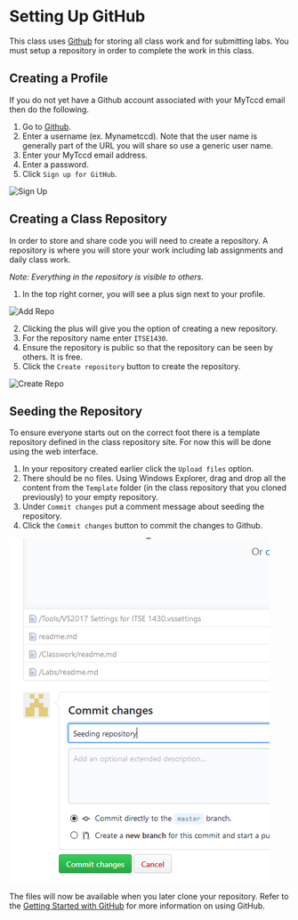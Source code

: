 # Setting Up GitHub

This class uses [Github](https://github.com) for storing all class work and for submitting labs. You must setup a repository in order to complete the work in this class.

## Creating a Profile

If you do not yet have a Github account associated with your MyTccd email then do the following.

1. Go to [Github](https://github.com).
2. Enter a username (ex. Mynametccd). Note that the user name is generally part of the URL you will share so use a generic user name.
3. Enter your MyTccd email address.
4. Enter a password.
5. Click `Sign up for GitHub`.

![Sign Up](signup.png)

## Creating a Class Repository

In order to store and share code you will need to create a repository. A repository is where you will store your work including lab assignments and daily class work. 

*Note: Everything in the repository is visible to others.*

1. In the top right corner, you will see a plus sign next to your profile. 

![Add Repo](add-repo.png)

2. Clicking the plus will give you the option of creating a new repository. 
3. For the repository name enter `ITSE1430`.
4. Ensure the repository is public so that the repository can be seen by others. It is free.
5. Click the `Create repository` button to create the repository.

![Create Repo](create-repo.png)

## Seeding the Repository

To ensure everyone starts out on the correct foot there is a template repository defined in the class repository site. For now this will be done using the web interface.

1. In your repository created earlier click the `Upload files` option.
2. There should be no files. Using Windows Explorer, drag and drop all the content from the `Template` folder (in the class repository that you cloned previously) to your empty repository.
2. Under `Commit changes` put a comment message about seeding the repository.
3. Click the `Commit changes` button to commit the changes to Github.

![Seed Repo](seed-repo.png)

The files will now be available when you later clone your repository. Refer to the [Getting Started with GitHub](getting-started.md) for more information on using GitHub.
